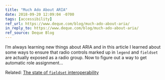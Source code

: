 ```yaml
---
title: "Much Ado About ARIA"
date: 2018-09-20 12:09:04 -0700
tags: [accessibility]
ref_url: https://www.deque.com/blog/much-ado-about-aria/
in_reply_to: https://www.deque.com/blog/much-ado-about-aria/
ref_source: Deque Blog
---
```


I’m always learning new things about ARIA and in this article I learned about some ways to ensure that radio controls marked up in `legend` and `fieldset` are actually exposed as a radio group. Now to figure out a way to get automatic role assignment…

Related: [The state of `fieldset` interoperability](/notebook/links/the-state-of-fieldset-interoperability/)